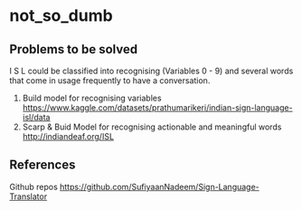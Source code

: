 # not_so_dumb

## Problems to be solved 
I S L could be classified into recognising (Variables 0 - 9)  and several words that come in usage frequently to have a conversation. 
  1. Build model for recognising variables https://www.kaggle.com/datasets/prathumarikeri/indian-sign-language-isl/data
  2. Scarp & Buid Model for recognising actionable and meaningful words http://indiandeaf.org/ISL 
## References 
Github repos https://github.com/SufiyaanNadeem/Sign-Language-Translator
